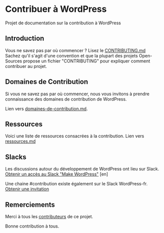 # Contribuer à WordPress

Projet de documentation sur la contribution à WordPress

## Introduction
Vous ne savez pas par où commencer ? Lisez le [CONTRIBUTING.md](CONTRIBUTING.md)
Sachez qu'il s'agit d'une convention et que la plupart des projets Open-Sources propose un fichier "CONTRIBUTING" pour expliquer comment contribuer  au projet.

## Domaines de Contribution

Si vous ne savez pas par où commencer, nous vous invitons à prendre connaissance des domaines de contribution de WordPress.

Lien vers [domaines-de-contribution.md](domaines-de-contribution.md).

## Ressources
Voici une liste de ressources consacrées à la contribution.
Lien vers [ressources.md](ressources.md)

## Slacks
Les discussions autour du développement de WordPress ont lieu sur Slack.
[Obtenir un accès au Slack "Make WordPress"](https://make.wordpress.org/chat/) \[en]

Une chaine #contribution existe également sur le Slack WordPress-fr.
[Obtenir une invitation](https://wpfr.net/slack/)

## Remerciements
Merci à tous les [contributeurs](CONTRIBUTORS.md) de ce projet.


Bonne contribution à tous.
